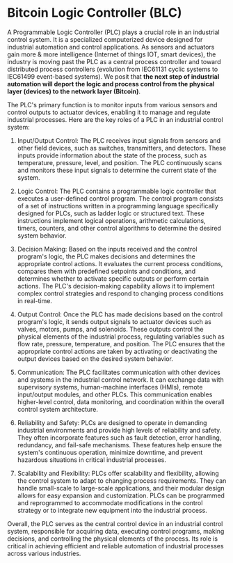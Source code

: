 # Bitcoin Logic Controller (BLC)

A Programmable Logic Controller (PLC) plays a crucial role in an industrial control system. It is a specialized computerized device designed for industrial automation and control applications.
As sensors and actuators gain more & more intelligence (Internet of things IOT, smart devices), the industry is moving past the PLC as a central process controller and toward distributed process controllers (evolution from IEC61131 cyclic systems to IEC61499 event-based systems). We posit that **the next step of industrial automation will deport the logic and process control from the physical layer (devices) to the network layer (Bitcoin)**. 

The PLC's primary function is to monitor inputs from various sensors and control outputs to actuator devices, enabling it to manage and regulate industrial processes. Here are the key roles of a PLC in an industrial control system:

1. Input/Output Control: The PLC receives input signals from sensors and other field devices, such as switches, transmitters, and detectors. These inputs provide information about the state of the process, such as temperature, pressure, level, and position. The PLC continuously scans and monitors these input signals to determine the current state of the system.

2. Logic Control: The PLC contains a programmable logic controller that executes a user-defined control program. The control program consists of a set of instructions written in a programming language specifically designed for PLCs, such as ladder logic or structured text. These instructions implement logical operations, arithmetic calculations, timers, counters, and other control algorithms to determine the desired system behavior.

3. Decision Making: Based on the inputs received and the control program's logic, the PLC makes decisions and determines the appropriate control actions. It evaluates the current process conditions, compares them with predefined setpoints and conditions, and determines whether to activate specific outputs or perform certain actions. The PLC's decision-making capability allows it to implement complex control strategies and respond to changing process conditions in real-time.

4. Output Control: Once the PLC has made decisions based on the control program's logic, it sends output signals to actuator devices such as valves, motors, pumps, and solenoids. These outputs control the physical elements of the industrial process, regulating variables such as flow rate, pressure, temperature, and position. The PLC ensures that the appropriate control actions are taken by activating or deactivating the output devices based on the desired system behavior.

5. Communication: The PLC facilitates communication with other devices and systems in the industrial control network. It can exchange data with supervisory systems, human-machine interfaces (HMIs), remote input/output modules, and other PLCs. This communication enables higher-level control, data monitoring, and coordination within the overall control system architecture.

6. Reliability and Safety: PLCs are designed to operate in demanding industrial environments and provide high levels of reliability and safety. They often incorporate features such as fault detection, error handling, redundancy, and fail-safe mechanisms. These features help ensure the system's continuous operation, minimize downtime, and prevent hazardous situations in critical industrial processes.

7. Scalability and Flexibility: PLCs offer scalability and flexibility, allowing the control system to adapt to changing process requirements. They can handle small-scale to large-scale applications, and their modular design allows for easy expansion and customization. PLCs can be programmed and reprogrammed to accommodate modifications in the control strategy or to integrate new equipment into the industrial process.

Overall, the PLC serves as the central control device in an industrial control system, responsible for acquiring data, executing control programs, making decisions, and controlling the physical elements of the process. Its role is critical in achieving efficient and reliable automation of industrial processes across various industries. 
